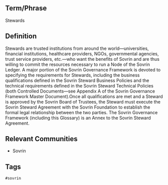 ## Term/Phrase
Stewards

## Definition
Stewards are trusted institutions from around the world&mdash;universities, financial institutions, healthcare providers, NGOs, governmental agencies, trust service providers, etc.&mdash;who want the benefits of Sovrin and are thus willing to commit the resources necessary to run a Node of the Sovrin Ledger. A major portion of the Sovrin Governance Framework is devoted to specifying the requirements for Stewards, including the business qualifications defined in the Sovrin Steward Business Policies and the technical requirements defined in the Sovrin Steward Technical Policies (both Controlled Documents&mdash;see Appendix A of the Sovrin Governance Framework Master Document).Once all qualifications are met and a Steward is approved by the Sovrin Board of Trustees, the Steward must execute the Sovrin Steward Agreement with the Sovrin Foundation to establish the formal legal relationship between the two parties. The Sovrin Governance Framework (including this Glossary) is an Annex to the Sovrin Steward Agreement.

## Relevant Communities
* Sovrin

## Tags
```
#sovrin
```

